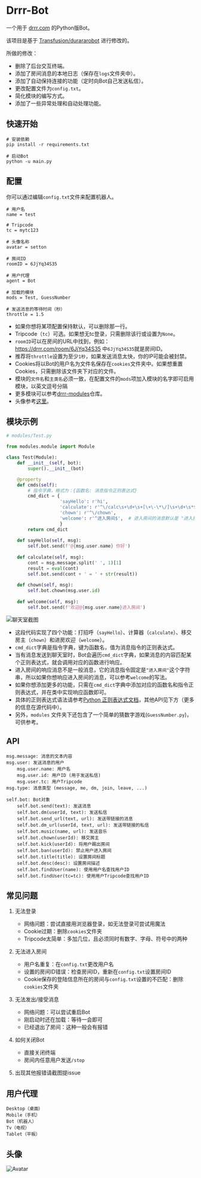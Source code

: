 # Drrr-Bot

一个用于 [drrr.com](https://drrr.com) 的Python版Bot。

该项目是基于 [Transfusion/durararobot](https://github.com/Transfusion/durararobot) 进行修改的。

所做的修改：
* 删除了后台交互终端。
* 添加了房间消息的本地日志（保存在`logs`文件夹中）。
* 添加了自动保持连接的功能（定时向Bot自己发送私信）。
* 更改配置文件为`config.txt`。
* 简化模块的编写方式。
* 添加了一些异常处理和自动处理功能。



## 快速开始

```
# 安装依赖
pip install -r requirements.txt

# 启动Bot
python -u main.py
```



## 配置

你可以通过编辑`config.txt`文件来配置机器人。

```
# 用户名
name = test

# Tripcode
tc = mytc123

# 头像名称
avatar = setton

# 房间ID
roomID = 6JjYq34S35

# 用户代理
agent = Bot

# 加载的模块
mods = Test, GuessNumber

# 发送消息的等待时间（秒）
throttle = 1.5
```

* 如果你想将某项配置保持默认，可以删除那一行。
* Tripcode（`tc`）可选。如果想无tc登录，只需删除该行或设置为`None`。
* `roomID`可以在房间的URL中找到，例如：https://drrr.com/room/6JjYq34S35 中`6JjYq34S35`就是房间ID。
* 推荐将`throttle`设置为至少`1秒`，如果发送消息太快，你的IP可能会被封禁。
* Cookies将以Bot的用户名为文件名保存在`cookies`文件夹中。如果想重置Cookies，只需删除该文件夹下对应的文件。
* 模块的`文件名`和`主类名`必须一致，在配置文件的`mods`项加入模块的名字即可启用模块，以英文逗号分隔
* 更多模块可以参考[drrr-modules](https://github.com/stozn/drrr-modules)仓库。
* 头像参考[这里](#avatar)。



## 模块示例

```python
# modules/Test.py

from modules.module import Module

class Test(Module):
    def __init__(self, bot):
        super().__init__(bot)

    @property
    def cmds(self):
        # 指令字典，格式为：{函数名: 消息指令正则表达式}
        cmd_dict = {
                    'sayHello': r'hi',
                    'calculate': r'^\/calc\s+\d+\s+[\+\-\*\/]\s+\d+\s*$',
                    'chown': r'^\/chown',
                    'welcome': r'^进入房间$',  # 进入房间的消息默认是 "进入房间" 这个字符串，它不是一般发言消息
                    }
        return cmd_dict
    
    def sayHello(self, msg):
        self.bot.send(f'@{msg.user.name} 你好')
    
    def calculate(self, msg):
        cont = msg.message.split(' ', 1)[1]
        result = eval(cont)
        self.bot.send(cont + ' = ' + str(result))
    
    def chown(self, msg):
        self.bot.chown(msg.user.id)
    
    def welcome(self, msg):
        self.bot.send(f'欢迎@{msg.user.name}进入房间')
```
![聊天室截图](example.jpg)

* 这段代码实现了四个功能：打招呼（`sayHello`）、计算器（`calculate`）、移交房主（`chown`）和进房欢迎（`welcome`）。   
* `cmd_dict`字典是指令字典，键为函数名，值为消息指令的正则表达式。   
* 当有消息发送到聊天室时，Bot会遍历`cmd_dict`字典，如果消息的内容匹配某个正则表达式，就会调用对应的函数进行响应。  
* 进入房间的响应消息不是一般消息，它的消息指令固定是`"进入房间"`这个字符串，所以如果你想响应进入房间的消息，可以参考`welcome`的写法。  
* 如果你想添加更多的功能，只需在`cmd_dict`字典中添加对应的函数名和指令正则表达式，并在类中实现响应函数即可。  
* 具体的正则表达式语法请参考[Python 正则表达式文档](https://docs.python.org/zh-cn/3/library/re.html)，其他API见下方（更多的信息在源代码中）。  
* 另外，`modules` 文件夹下还包含了一个简单的猜数字游戏(`GuessNumber.py`)，可供参考。


## API

```
msg.message: 消息的文本内容
msg.user: 发送消息的用户
    msg.user.name: 用户名
    msg.user.id: 用户ID (用于发送私信)
    msg.user.tc: 用户Tripcode
msg.type: 消息类型 (message, me, dm, join, leave, ...)

self.bot: Bot对象
    self.bot.send(text): 发送消息
    self.bot.dm(userId, text): 发送私信
    self.bot.send_url(text, url): 发送带链接的消息
    self.bot.dm_url(userId, text, url): 发送带链接的私信
    self.bot.music(name, url): 发送音乐
    self.bot.chown(userId): 移交房主
    self.bot.kick(userId): 将用户踢出房间
    self.bot.ban(userId): 禁止用户进入房间
    self.bot.title(title): 设置房间标题
    self.bot.desc(desc): 设置房间描述
    self.bot.findUser(name): 使用用户名查找用户ID
    self.bot.findUser(tc=tc): 使用用户Tripcode查找用户ID
```


## 常见问题

1. 无法登录
	- 网络问题：尝试直接用浏览器登录，如无法登录可尝试用魔法
	- Cookie过期：删除`cookies`文件夹
	- Tripcode太简单：多加几位，且必须同时有数字、字母、符号中的两种

2. 无法进入房间
    - 用户名重复：在`config.txt`更改用户名
	- 设置的房间ID错误：检查房间ID，重新在`config.txt`设置房间ID
	- Cookie保存的登陆信息所在的房间与`config.txt`设置的不匹配：删除`cookies`文件夹

3. 无法发出/接受消息
    - 网络问题：可以尝试重启Bot
	- 刚启动时还在加载：等待一会即可
	- 已经退出了房间：这种一般会有报错

4. 如何关闭Bot
    - 直接关闭终端
    - 房间内任意用户发送`/stop`

5. 出现其他报错请截图提issue


## 用户代理

```
Desktop（桌面）
Mobile（手机）
Bot（机器人）
Tv（电视）
Tablet（平板）
```


## 头像<a name="avatar"></a>

![Avatar](avatar.jpg)